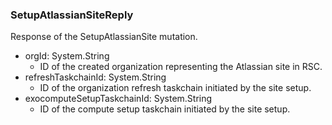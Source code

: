 ### SetupAtlassianSiteReply
Response of the SetupAtlassianSite mutation.

- orgId: System.String
  - ID of the created organization representing the Atlassian site in RSC.
- refreshTaskchainId: System.String
  - ID of the organization refresh taskchain initiated by the site setup.
- exocomputeSetupTaskchainId: System.String
  - ID of the compute setup taskchain initiated by the site setup.
